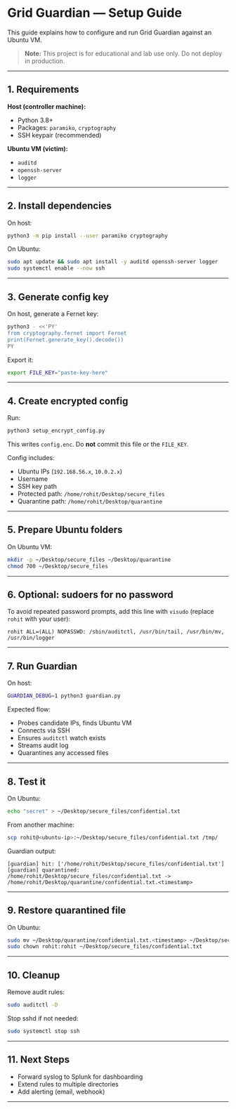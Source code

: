 # Grid Guardian — Setup Guide

This guide explains how to configure and run Grid Guardian against an Ubuntu VM.

> **Note:** This project is for educational and lab use only. Do not deploy in production.

---

## 1. Requirements

**Host (controller machine):**
- Python 3.8+
- Packages: `paramiko`, `cryptography`
- SSH keypair (recommended)

**Ubuntu VM (victim):**
- `auditd`
- `openssh-server`
- `logger`

---

## 2. Install dependencies

On host:
```bash
python3 -m pip install --user paramiko cryptography
```

On Ubuntu:
```bash
sudo apt update && sudo apt install -y auditd openssh-server logger
sudo systemctl enable --now ssh
```

---

## 3. Generate config key

On host, generate a Fernet key:
```bash
python3 - <<'PY'
from cryptography.fernet import Fernet
print(Fernet.generate_key().decode())
PY
```

Export it:
```bash
export FILE_KEY="paste-key-here"
```

---

## 4. Create encrypted config

Run:
```bash
python3 setup_encrypt_config.py
```

This writes `config.enc`. Do **not** commit this file or the `FILE_KEY`.

Config includes:
- Ubuntu IPs (`192.168.56.x`, `10.0.2.x`)
- Username
- SSH key path
- Protected path: `/home/rohit/Desktop/secure_files`
- Quarantine path: `/home/rohit/Desktop/quarantine`

---

## 5. Prepare Ubuntu folders

On Ubuntu VM:
```bash
mkdir -p ~/Desktop/secure_files ~/Desktop/quarantine
chmod 700 ~/Desktop/secure_files
```

---

## 6. Optional: sudoers for no password

To avoid repeated password prompts, add this line with `visudo` (replace `rohit` with your user):

```
rohit ALL=(ALL) NOPASSWD: /sbin/auditctl, /usr/bin/tail, /usr/bin/mv, /usr/bin/logger
```

---

## 7. Run Guardian

On host:
```bash
GUARDIAN_DEBUG=1 python3 guardian.py
```

Expected flow:
- Probes candidate IPs, finds Ubuntu VM
- Connects via SSH
- Ensures `auditctl` watch exists
- Streams audit log
- Quarantines any accessed files

---

## 8. Test it

On Ubuntu:
```bash
echo "secret" > ~/Desktop/secure_files/confidential.txt
```

From another machine:
```bash
scp rohit@<ubuntu-ip>:~/Desktop/secure_files/confidential.txt /tmp/
```

Guardian output:
```
[guardian] hit: ['/home/rohit/Desktop/secure_files/confidential.txt']
[guardian] quarantined: /home/rohit/Desktop/secure_files/confidential.txt -> /home/rohit/Desktop/quarantine/confidential.txt.<timestamp>
```

---

## 9. Restore quarantined file

On Ubuntu:
```bash
sudo mv ~/Desktop/quarantine/confidential.txt.<timestamp> ~/Desktop/secure_files/confidential.txt
sudo chown rohit:rohit ~/Desktop/secure_files/confidential.txt
```

---

## 10. Cleanup

Remove audit rules:
```bash
sudo auditctl -D
```

Stop sshd if not needed:
```bash
sudo systemctl stop ssh
```

---

## 11. Next Steps

- Forward syslog to Splunk for dashboarding
- Extend rules to multiple directories
- Add alerting (email, webhook)

---

